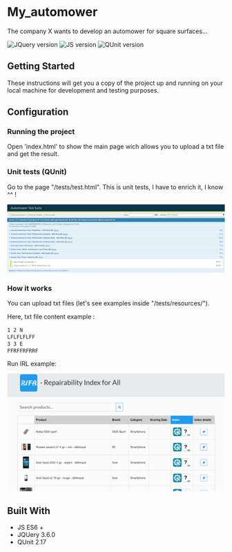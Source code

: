 # My_automower
 The company X wants to develop an automower for square surfaces...

![JQuery version](https://img.shields.io/badge/jQuery-3.6-green)
![JS version](https://img.shields.io/badge/JS-ES%206%2B-red)
![QUnit version](https://img.shields.io/badge/QUnit-2.17-blue)

## Getting Started
These instructions will get you a copy of the project up and running on your local machine for development and testing purposes.

## Configuration


### Running the project
Open 'index.html' to show the main page wich allows you to upload a txt file and get the result.


### Unit tests (QUnit)
Go to the page "/tests/test.html".
This is unit tests, I have to enrich it, I know ^^ !

![alt text](https://github.com/papeclem/my_automower/blob/main/assets/img/QUnit_Tests_ok.jpg "This is unit tests, I have to improve it, I know!")

### How it works
You can upload txt files (let's see examples inside "/tests/resources/").

Here, txt file content example :

```
1 2 N
LFLFLFLFF
3 3 E
FFRFFRFRRF
```

Run IRL example:

![alt text](https://github.com/papeclem/Rifa-public/blob/c19a6a1607b85b22a793d0cdd04a1b9cd09d4c5e/src/rifa/static/assets/pres-rifa.gif "This is My Automower project!")

## Built With
* JS ES6 +
* JQUery 3.6.0
* QUnit 2.17


